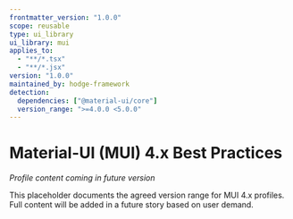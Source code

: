 ```yaml
---
frontmatter_version: "1.0.0"
scope: reusable
type: ui_library
ui_library: mui
applies_to:
  - "**/*.tsx"
  - "**/*.jsx"
version: "1.0.0"
maintained_by: hodge-framework
detection:
  dependencies: ["@material-ui/core"]
  version_range: ">=4.0.0 <5.0.0"
---
```


# Material-UI (MUI) 4.x Best Practices

*Profile content coming in future version*

This placeholder documents the agreed version range for MUI 4.x profiles.
Full content will be added in a future story based on user demand.
